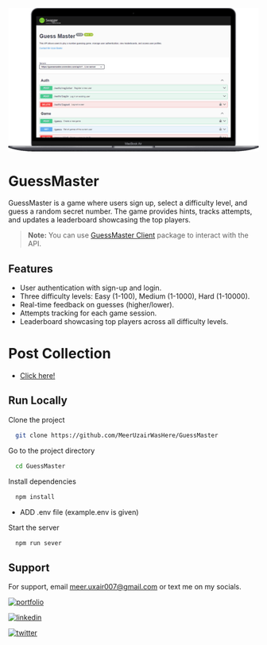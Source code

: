 
![App Screenshot](https://github.com/MeerUzairWasHere/GuessMaster/blob/master/demo.png)


# GuessMaster

GuessMaster is a game where users sign up, select a difficulty level, and guess a random secret number. The game provides hints, tracks attempts, and updates a leaderboard showcasing the top players.

> **Note:** You can use [GuessMaster Client](https://www.npmjs.com/package/guessmasterclient) package to interact with the API.


## Features

- User authentication with sign-up and login.
- Three difficulty levels: Easy (1-100), Medium (1-1000), Hard (1-10000).
- Real-time feedback on guesses (higher/lower).
- Attempts tracking for each game session.
- Leaderboard showcasing top players across all difficulty levels.

# Post Collection
- [Click here!](https://documenter.getpostman.com/view/29700259/2sA3kd9cgQ)


## Run Locally

Clone the project

```bash
  git clone https://github.com/MeerUzairWasHere/GuessMaster
```

Go to the project directory

```bash
  cd GuessMaster
```

Install dependencies

```bash
  npm install
```

- ADD .env file (example.env is given)

Start the server

```bash
  npm run sever
```


## Support

For support, email meer.uxair007@gmail.com or text me on my socials.

[![portfolio](https://img.shields.io/badge/my_portfolio-000?style=for-the-badge&logo=ko-fi&logoColor=white)](https://meeruzairwashere-portfolio.onrender.com)

[![linkedin](https://img.shields.io/badge/linkedin-0A66C2?style=for-the-badge&logo=linkedin&logoColor=white)](https://www.linkedin.com/in/mir-uzair-bashir-1b682b176/)

[![twitter](https://img.shields.io/badge/twitter-1DA1F2?style=for-the-badge&logo=twitter&logoColor=white)](https://twitter.com/MirUzairWasHere)
